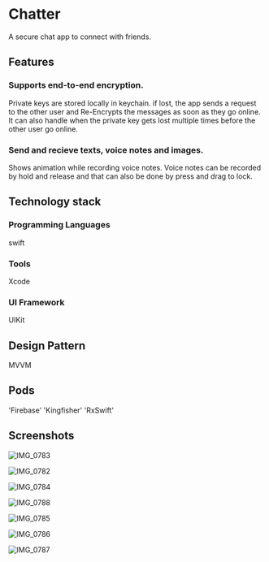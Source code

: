 # Chatter
A secure chat app to connect with friends.

## Features
### Supports end-to-end encryption. 
Private keys are stored locally in keychain. 
if lost, the app sends a request to the other user and Re-Encrypts the messages as soon as they go online.
It can also handle when the private key gets lost multiple times before the other user go online.

### Send and recieve texts, voice notes and images.
Shows animation while recording voice notes.
Voice notes can be recorded by hold and release and that can also be done by press and drag to lock.


## Technology stack

### Programming Languages
swift

### Tools
Xcode

### UI Framework
UIKit

## Design Pattern
MVVM

## Pods
'Firebase'
'Kingfisher'
'RxSwift'

## Screenshots

![IMG_0783](https://user-images.githubusercontent.com/38067971/180326008-ed376ed3-c201-457a-8493-aa7295bb0cf5.PNG)

![IMG_0782](https://user-images.githubusercontent.com/38067971/180326024-c85c0c09-9849-4a21-89c9-9d83171d4c14.PNG)

![IMG_0784](https://user-images.githubusercontent.com/38067971/180326120-f17601e9-4f37-4685-b540-5a731c400d21.PNG)

![IMG_0788](https://user-images.githubusercontent.com/38067971/180326159-275e5c97-c9d2-46c5-8c19-59b9b440c402.PNG)

![IMG_0785](https://user-images.githubusercontent.com/38067971/180326177-45da56d6-b3f7-4dfd-bc6b-685a68780de7.PNG)

![IMG_0786](https://user-images.githubusercontent.com/38067971/180326198-c5557dca-e09c-45c7-a7dd-630d654b051d.PNG)

![IMG_0787](https://user-images.githubusercontent.com/38067971/180326233-5dc69a9a-caa2-4895-b0e2-ee6109c6fdde.PNG)


